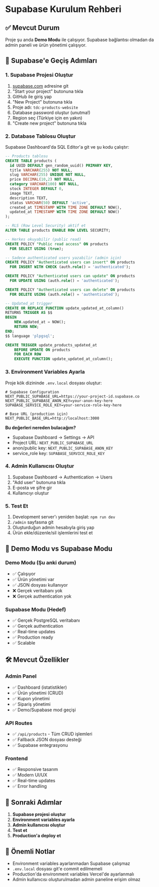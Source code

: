 # Supabase Kurulum Rehberi

## ✅ Mevcut Durum
Proje şu anda **Demo Modu** ile çalışıyor. Supabase bağlantısı olmadan da admin paneli ve ürün yönetimi çalışıyor.

## 🚀 Supabase'e Geçiş Adımları

### 1. Supabase Projesi Oluştur

1. [supabase.com](https://supabase.com) adresine git
2. "Start your project" butonuna tıkla
3. GitHub ile giriş yap
4. "New Project" butonuna tıkla
5. Proje adı: `tdc-products-website`
6. Database password oluştur (unutma!)
7. Region seç (Türkiye için en yakın)
8. "Create new project" butonuna tıkla

### 2. Database Tablosu Oluştur

Supabase Dashboard'da SQL Editor'a git ve şu kodu çalıştır:

```sql
-- Products tablosu
CREATE TABLE products (
  id UUID DEFAULT gen_random_uuid() PRIMARY KEY,
  title VARCHAR(255) NOT NULL,
  slug VARCHAR(255) UNIQUE NOT NULL,
  price DECIMAL(10,2) NOT NULL,
  category VARCHAR(100) NOT NULL,
  stock INTEGER DEFAULT 0,
  image TEXT,
  description TEXT,
  status VARCHAR(50) DEFAULT 'active',
  created_at TIMESTAMP WITH TIME ZONE DEFAULT NOW(),
  updated_at TIMESTAMP WITH TIME ZONE DEFAULT NOW()
);

-- RLS (Row Level Security) aktif et
ALTER TABLE products ENABLE ROW LEVEL SECURITY;

-- Herkes okuyabilir (public read)
CREATE POLICY "Public read access" ON products
  FOR SELECT USING (true);

-- Sadece authenticated users yazabilir (admin için)
CREATE POLICY "Authenticated users can insert" ON products
  FOR INSERT WITH CHECK (auth.role() = 'authenticated');

CREATE POLICY "Authenticated users can update" ON products
  FOR UPDATE USING (auth.role() = 'authenticated');

CREATE POLICY "Authenticated users can delete" ON products
  FOR DELETE USING (auth.role() = 'authenticated');

-- Updated_at trigger
CREATE OR REPLACE FUNCTION update_updated_at_column()
RETURNS TRIGGER AS $$
BEGIN
    NEW.updated_at = NOW();
    RETURN NEW;
END;
$$ language 'plpgsql';

CREATE TRIGGER update_products_updated_at 
    BEFORE UPDATE ON products 
    FOR EACH ROW 
    EXECUTE FUNCTION update_updated_at_column();
```

### 3. Environment Variables Ayarla

Proje kök dizininde `.env.local` dosyası oluştur:

```env
# Supabase Configuration
NEXT_PUBLIC_SUPABASE_URL=https://your-project-id.supabase.co
NEXT_PUBLIC_SUPABASE_ANON_KEY=your-anon-key-here
SUPABASE_SERVICE_ROLE_KEY=your-service-role-key-here

# Base URL (production için)
NEXT_PUBLIC_BASE_URL=http://localhost:3000
```

**Bu değerleri nereden bulacağım?**
- Supabase Dashboard → Settings → API
- Project URL: `NEXT_PUBLIC_SUPABASE_URL`
- anon/public key: `NEXT_PUBLIC_SUPABASE_ANON_KEY`
- service_role key: `SUPABASE_SERVICE_ROLE_KEY`

### 4. Admin Kullanıcısı Oluştur

1. Supabase Dashboard → Authentication → Users
2. "Add user" butonuna tıkla
3. E-posta ve şifre gir
4. Kullanıcıyı oluştur

### 5. Test Et

1. Development server'ı yeniden başlat: `npm run dev`
2. `/admin` sayfasına git
3. Oluşturduğun admin hesabıyla giriş yap
4. Ürün ekle/düzenle/sil işlemlerini test et

## 🔄 Demo Modu vs Supabase Modu

### Demo Modu (Şu anki durum)
- ✅ Çalışıyor
- ✅ Ürün yönetimi var
- ✅ JSON dosyası kullanıyor
- ❌ Gerçek veritabanı yok
- ❌ Gerçek authentication yok

### Supabase Modu (Hedef)
- ✅ Gerçek PostgreSQL veritabanı
- ✅ Gerçek authentication
- ✅ Real-time updates
- ✅ Production ready
- ✅ Scalable

## 🛠️ Mevcut Özellikler

### Admin Panel
- ✅ Dashboard (istatistikler)
- ✅ Ürün yönetimi (CRUD)
- ✅ Kupon yönetimi
- ✅ Sipariş yönetimi
- ✅ Demo/Supabase mod geçişi

### API Routes
- ✅ `/api/products` - Tüm CRUD işlemleri
- ✅ Fallback JSON dosyası desteği
- ✅ Supabase entegrasyonu

### Frontend
- ✅ Responsive tasarım
- ✅ Modern UI/UX
- ✅ Real-time updates
- ✅ Error handling

## 📝 Sonraki Adımlar

1. **Supabase projesi oluştur**
2. **Environment variables ayarla**
3. **Admin kullanıcısı oluştur**
4. **Test et**
5. **Production'a deploy et**

## 🚨 Önemli Notlar

- Environment variables ayarlanmadan Supabase çalışmaz
- `.env.local` dosyası git'e commit edilmemeli
- Production'da environment variables Vercel'de ayarlanmalı
- Admin kullanıcısı oluşturulmadan admin paneline erişim olmaz
